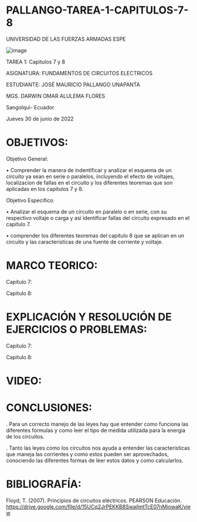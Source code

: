 # PALLANGO-TAREA-1-CAPITULOS-7-8

UNIVERSIDAD DE LAS FUERZAS ARMADAS ESPE



![image](https://user-images.githubusercontent.com/105695077/169195292-caeb0d12-8f66-4f08-bb58-2efffc44ccf5.png)




TAREA 1: Capitulos 7 y 8 



ASIGNATURA: FUNDAMENTOS DE CIRCUITOS ELECTRICOS

ESTUDIANTE: JOSÉ MAURICIO PALLANGO UNAPANTA

MGS. DARWIN OMAR ALULEMA FLORES

Sangolquí- Ecuador

Jueves 30 de junio de 2022

# OBJETIVOS:

Objetivo General:

• Comprender la manera de indentificar y analizar el esquema de un circuito ya sean en serie o paralelos, incluyendo el efecto de voltajes, localizacion de fallas en el circuito y los diferentes teoremas que son aplicadas en los capitulos 7 y 8.

Objetivo Especifico:

• Analizar el esquema de un circuito en paralelo o en serie, con su respectivo voltaje o carga y así identificar fallas del circuito expresado en el capitulo 7.

• comprender los diferentes teoremas del capitulo 8 que se aplican en un circuito y las caracteristicas de una fuente de corriente y voltaje. 

# MARCO TEORICO:

Capitulo 7:

Capitulo 8:

# EXPLICACIÓN Y RESOLUCIÓN DE EJERCICIOS O PROBLEMAS:

Capitulo 7:

Capitulo 8:

# VIDEO:



# CONCLUSIONES:
. Para un correcto manejo de las leyes hay que entender como funciona las diferentes formulas y como leer el tipo de medida utilizada para la energia de los circuitos.

. Tanto las leyes como los circuitos nos ayuda a entender las caracteristicas que maneja las corrientes y como estos pueden ser aprovechados, conociendo las diferentes formas de leer estos datos y como calcularlos.

# BIBLIOGRAFÍA:

Floyd, T. (2007). Principios de circuitos eléctricos. PEARSON Educación. https://drive.google.com/file/d/15UCq2JrPEKKB8SwajlmtTcE07nMiowaK/view


